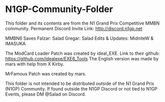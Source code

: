 # N1GP-Community-Folder
 
This folder and its contents are from the N1 Grand Prix Competitive MMBN community. 
Permanent Discord Invite Link: http://discord.n1gp.net


MMBN6 Saves
    Falzar: Salad
    Gregar: Salad
    Edits & Updates: MidniteW & IMASUKA

The ModCard Loader Patch was created by ideal_EXE.
Link to their github: https://github.com/idealexe/EXE6_Tools
The English version was made by mars with help from X Kirby.

MrFamous Patch was created by mars.


This folder is not intended to be distributed outside of the N1 Grand Prix (N1GP) Community. If found outside the N1GP Discord or not tied to N1GP Events, please DM @Salad on Discord.